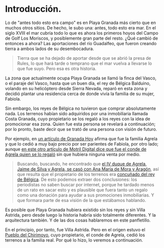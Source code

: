 # Introducción.

Lo de "antes todo esto era campo" es en Playa Granada más cierto que
en muchos otros sitios. De hecho, le subo una: antes, todo esto era
mar. En el siglo XVIII el mar cubría todo lo que es ahora los primeros
hoyos del Campo de Golf Los Moriscos, y posiblemente gran parte del
resto. ¿Qué cambió de entonces a ahora? Las aportaciones del río
Guadalfeo, que fueron creando tierra a ambos lados de su
desembocadura. 

> Tierra que se ha dejado de aportar desde que se abrió la presa de
> Rules, lo que hará tarde o temprano que el mar vuelva a llevarse lo
> que fue suyo. Pero esa es otra historia.

La zona que actualmente ocupa Playa Granada se llamó la finca del
Vasco, o el paraje del Vasco, hasta que un buen día, el rey de Bélgica
Balduino, volando en su helicóptero desde Sierra Nevada, reparó en
esta zona y decidió plantar una residencia cerca de donde vivía la
familia de su mujer, Fabiola.

Sin embargo, los reyes de Bélgica no tuvieron que comprar
absolutamente nada. Los terrenos habían sido adquiridos por una
inmobiliaria llamada Costa Granada, cuyo propietario se los regaló a
los reyes con la idea de promocionar esa zona. Quien fue esta persona
se revelará a continuación; por lo pronto, baste decir que
se trató de una persona con visión de futuro.

Por ejemplo, en [un artículo de
Granada
Hoy](https://www.granadahoy.com/granada/Villa-Astrida-queda-epoca-dorada_0_709429403.html)
afirma que fue la familia Agrela y que lo cedió a muy bajo precio por
ser parientes de Fabiola, por otro lado; aunque [en este otro artículo
de Motril Digital dice que fue el conde de Agrela quien se lo
regaló](http://motrildigital.mobile.blogia.com/2011/agosto.php) sin
que hubiera ninguna venta por medio.

> Buscando, buscando, he encontrado que [el IV duque de Agrela, Jaime
> de Silva y Agrela, se casó con Ana María de Mora y
> Aragón](https://es-es.facebook.com/notes/enrique-lafuente-mu%C3%B1oz/memoria-de-la-realeza-espa%C3%B1ola-de-aquellos-barros-vienen-estos-lodos/3393784494769/),
> así que resulta que el propietario de los terrenos era [concuñado
> del rey de
> Bélgica](https://es.wikipedia.org/wiki/Fabiola_de_Mora_y_Arag%C3%B3n#Familia).
> De esto podemos extraer dos conclusiones: los periodistas no saben
> buscar por internet, porque he tardado menos de un rato en sacar
> esto y es plausible que fuera tanto un regalo como una donación para
> ayudar a sus promociones inmobiliarias. Y que formara parte de esa
> visión de la que estábamos hablando.

Es posible que Playa Granada hubiera existido sin los reyes y
sin Villa Astrida, pero desde luego la historia habría sido totalmente
diferentes. Y la arquitectura también. Y de las dos cosas hablaremos
en este panfletillo.

En el principio, por tanto, fue Villa Astrida. Pero en el origen
estuvo el [Pueblo del Chirimoyo](pois/pueblo-del-chirimoyo.md), cuyo
propietario, el conde de Agrela, cedió los terrenos a la familia
real. Por qué lo hizo, lo veremos a continuación.


